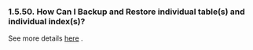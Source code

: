 <div>

<div>

<div>

<div>

### 1.5.50. How Can I Backup and Restore individual table(s) and individual index(s)?

</div>

</div>

</div>

See more details <a href="ch-server.html#procindexrecov" class="link"
title="Backup and Restore individual table(s) and individual index(s) on a new fresh db">here</a>
.

</div>
